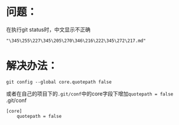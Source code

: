 # 问题：
在执行git status时，中文显示不正确
```
"\345\255\227\345\205\270\346\216\222\345\272\217.md"
```
# 解决办法：
```
git config --global core.quotepath false
```
或者在自己的项目下的```.git/conf```中的core字段下增加```quotepath = false```
.git/conf
```
[core]
    quotepath = false
```
